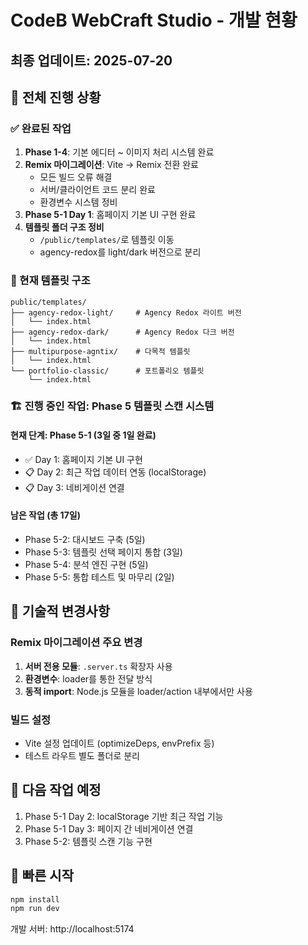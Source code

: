 # CodeB WebCraft Studio - 개발 현황

## 최종 업데이트: 2025-07-20

## 🎯 전체 진행 상황

### ✅ 완료된 작업
1. **Phase 1-4**: 기본 에디터 ~ 이미지 처리 시스템 완료
2. **Remix 마이그레이션**: Vite → Remix 전환 완료
   - 모든 빌드 오류 해결
   - 서버/클라이언트 코드 분리 완료
   - 환경변수 시스템 정비
3. **Phase 5-1 Day 1**: 홈페이지 기본 UI 구현 완료
4. **템플릿 폴더 구조 정비**
   - `/public/templates/`로 템플릿 이동
   - agency-redox를 light/dark 버전으로 분리

### 📁 현재 템플릿 구조
```
public/templates/
├── agency-redox-light/     # Agency Redox 라이트 버전
│   └── index.html
├── agency-redox-dark/      # Agency Redox 다크 버전
│   └── index.html
├── multipurpose-agntix/    # 다목적 템플릿
│   └── index.html
└── portfolio-classic/      # 포트폴리오 템플릿
    └── index.html
```

### 🏗️ 진행 중인 작업: Phase 5 템플릿 스캔 시스템

#### 현재 단계: Phase 5-1 (3일 중 1일 완료)
- ✅ Day 1: 홈페이지 기본 UI 구현
- 📋 Day 2: 최근 작업 데이터 연동 (localStorage)
- 📋 Day 3: 네비게이션 연결

#### 남은 작업 (총 17일)
- Phase 5-2: 대시보드 구축 (5일)
- Phase 5-3: 템플릿 선택 페이지 통합 (3일)
- Phase 5-4: 분석 엔진 구현 (5일)
- Phase 5-5: 통합 테스트 및 마무리 (2일)

## 🔧 기술적 변경사항

### Remix 마이그레이션 주요 변경
1. **서버 전용 모듈**: `.server.ts` 확장자 사용
2. **환경변수**: loader를 통한 전달 방식
3. **동적 import**: Node.js 모듈을 loader/action 내부에서만 사용

### 빌드 설정
- Vite 설정 업데이트 (optimizeDeps, envPrefix 등)
- 테스트 라우트 별도 폴더로 분리

## 📝 다음 작업 예정
1. Phase 5-1 Day 2: localStorage 기반 최근 작업 기능
2. Phase 5-1 Day 3: 페이지 간 네비게이션 연결
3. Phase 5-2: 템플릿 스캔 기능 구현

## 🚀 빠른 시작
```bash
npm install
npm run dev
```

개발 서버: http://localhost:5174